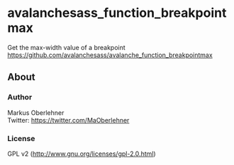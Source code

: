 # avalanchesass_function_breakpointmax
Get the max-width value of a breakpoint  
https://github.com/avalanchesass/avalanche_function_breakpointmax

## About
### Author
Markus Oberlehner  
Twitter: https://twitter.com/MaOberlehner

### License
GPL v2 (http://www.gnu.org/licenses/gpl-2.0.html)
